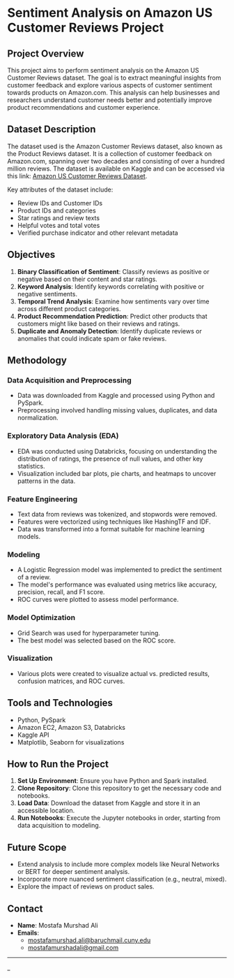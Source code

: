 # Sentiment Analysis on Amazon US Customer Reviews Project

## Project Overview

This project aims to perform sentiment analysis on the Amazon US Customer Reviews dataset. The goal is to extract meaningful insights from customer feedback and explore various aspects of customer sentiment towards products on Amazon.com. This analysis can help businesses and researchers understand customer needs better and potentially improve product recommendations and customer experience.

## Dataset Description

The dataset used is the Amazon Customer Reviews dataset, also known as the Product Reviews dataset. It is a collection of customer feedback on Amazon.com, spanning over two decades and consisting of over a hundred million reviews. The dataset is available on Kaggle and can be accessed via this link: [Amazon US Customer Reviews Dataset](https://www.kaggle.com/datasets/cynthiarempel/amazon-us-customer-reviews-dataset?select=amazon_reviews_multilingual_US_v1_00.tsv).

Key attributes of the dataset include:
- Review IDs and Customer IDs
- Product IDs and categories
- Star ratings and review texts
- Helpful votes and total votes
- Verified purchase indicator and other relevant metadata

## Objectives

1. **Binary Classification of Sentiment**: Classify reviews as positive or negative based on their content and star ratings.
2. **Keyword Analysis**: Identify keywords correlating with positive or negative sentiments.
3. **Temporal Trend Analysis**: Examine how sentiments vary over time across different product categories.
4. **Product Recommendation Prediction**: Predict other products that customers might like based on their reviews and ratings.
5. **Duplicate and Anomaly Detection**: Identify duplicate reviews or anomalies that could indicate spam or fake reviews.

## Methodology

### Data Acquisition and Preprocessing
- Data was downloaded from Kaggle and processed using Python and PySpark.
- Preprocessing involved handling missing values, duplicates, and data normalization.

### Exploratory Data Analysis (EDA)
- EDA was conducted using Databricks, focusing on understanding the distribution of ratings, the presence of null values, and other key statistics.
- Visualization included bar plots, pie charts, and heatmaps to uncover patterns in the data.

### Feature Engineering
- Text data from reviews was tokenized, and stopwords were removed.
- Features were vectorized using techniques like HashingTF and IDF.
- Data was transformed into a format suitable for machine learning models.

### Modeling
- A Logistic Regression model was implemented to predict the sentiment of a review.
- The model's performance was evaluated using metrics like accuracy, precision, recall, and F1 score.
- ROC curves were plotted to assess model performance.

### Model Optimization
- Grid Search was used for hyperparameter tuning.
- The best model was selected based on the ROC score.

### Visualization
- Various plots were created to visualize actual vs. predicted results, confusion matrices, and ROC curves.

## Tools and Technologies
- Python, PySpark
- Amazon EC2, Amazon S3, Databricks
- Kaggle API
- Matplotlib, Seaborn for visualizations

## How to Run the Project

1. **Set Up Environment**: Ensure you have Python and Spark installed.
2. **Clone Repository**: Clone this repository to get the necessary code and notebooks.
3. **Load Data**: Download the dataset from Kaggle and store it in an accessible location.
4. **Run Notebooks**: Execute the Jupyter notebooks in order, starting from data acquisition to modeling.

## Future Scope

- Extend analysis to include more complex models like Neural Networks or BERT for deeper sentiment analysis.
- Incorporate more nuanced sentiment classification (e.g., neutral, mixed).
- Explore the impact of reviews on product sales.

## Contact

- **Name**: Mostafa Murshad Ali
- **Emails**: 
  - mostafamurshad.ali@baruchmail.cuny.edu
  - mostafamurshadali@gmail.com

---

_
